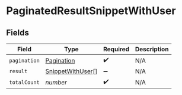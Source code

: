 # PaginatedResultSnippetWithUser


## Fields

| Field                                                       | Type                                                        | Required                                                    | Description                                                 |
| ----------------------------------------------------------- | ----------------------------------------------------------- | ----------------------------------------------------------- | ----------------------------------------------------------- |
| `pagination`                                                | [Pagination](../../models/shared/pagination.md)             | :heavy_check_mark:                                          | N/A                                                         |
| `result`                                                    | [SnippetWithUser](../../models/shared/snippetwithuser.md)[] | :heavy_minus_sign:                                          | N/A                                                         |
| `totalCount`                                                | *number*                                                    | :heavy_check_mark:                                          | N/A                                                         |